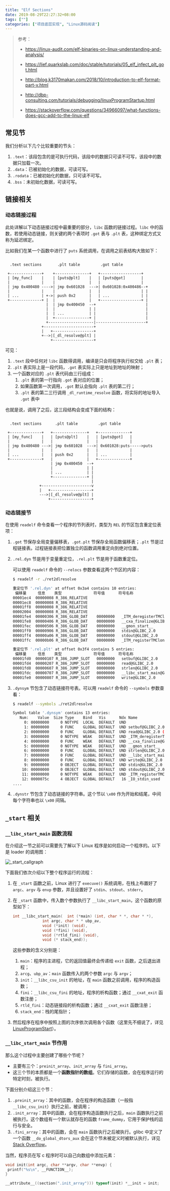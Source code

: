 ```yaml
---
title: "Elf Sections"
date: 2019-08-29T22:27:32+08:00
tags: [""]
categories: ["项目底层实现", "Linux源码阅读"]
---
```


> 参考：
>
> - <https://linux-audit.com/elf-binaries-on-linux-understanding-and-analysis/>
> - <https://lief.quarkslab.com/doc/stable/tutorials/05_elf_infect_plt_got.html>
>
> - <http://blog.k3170makan.com/2018/10/introduction-to-elf-format-part-v.html>
> - <http://dbp-consulting.com/tutorials/debugging/linuxProgramStartup.html>
> - <https://stackoverflow.com/questions/34966097/what-functions-does-gcc-add-to-the-linux-elf>


## 常见节

我们分析以下几个比较重要的节头：

1. `.text`：该段包含的是可执行代码，该段中的数据只可读不可写，该段中的数据只加载一次。
2. `.data`：已被初始化的数据，可读可写。
3. `.rodata`：已被初始化的数据，只可读不可写。
4. `.bss`：未初始化数据，可读可写。

## 链接相关

### 动态链接过程

此处详解以下动态链接过程中最重要的部分，`libc` 函数的链接过程。`libc` 中的函数，若使用动态链接，则关键的两个表项时 `.got` 表与 `.plt` 表，这种绑定方式又称为延迟绑定。

比如我们在某一个函数中进行了 `puts` 系统调用，在调用之前表结构大致如下：

```
                                                         
  .text sections       .plt table         .got table      
                                                          
 +--------------+    +---------------+   +------------------+   
 | [my_func]    |    | [puts@plt]    |   | [puts@got]       |   
 |              |    |               |   |                  |   
 | jmp 0x400480 ---->| jmp 0x601028  --->| 0x601028:0x400486--+  
 |              |    |               |   |                  | |  
 | ...          | +->| push 0x2      |   | ...              | |  
 +--------------+ |  |               |   +------------------+ |  
                  |  | jmp 0x400450  --+                      |  
                  |  |               | |                      |  
                  |  | ...           | |                      |  
                  |  +---------------+ |                      |  
                  +--------------------|----------------------+  
                +----------------------+                   
                |   +------------------+                  
                +-->|[_dl_resolve@plt] |                  
                    +------------------+                       
```

可见：

1. `.text` 段中任何对 `libc` 函数得调用，编译是只会将程序执行权交给 `.plt` 表；
2. `.plt` 表实际上是一段代码，`.got` 表实际上只是地址到地址的映射；
3. 一个函数对应的 `.plt` 表代码由三行组成：
   1. `.plt` 表的第一行指向 `.got` 表对应的位置；
   2. 如果函数第一次调用，`.got` 默认会指向 `.plt` 表的第二行；
   3. `.plt` 表的第二三行调用 `_dl_runtime_resolve` 函数，将实际的地址导入 `.got` 表中

也就是说，调用了之后，这三段结构会变成下面的结构：

```
                                                         
  .text sections      .plt table         .got table      
                                                         
 +--------------+   +---------------+   +--------------+ 
 | [my_func]    |   | [puts@plt]    |   | [puts@got]   | 
 |              |   |               |   |              | 
 | jmp 0x400480 --->| jmp 0x601028  --->| 0x601028:puts----->puts 
 |              |   |               |   |              | 
 | ...          |   | push 0x2      |   | ...          | 
 +--------------+   |               |   +--------------+ 
                    | jmp 0x400450  --+                  
                    |               | |                  
                    | ...           | |                  
                    +---------------+ |                  
                                      |                  
               +----------------------v                  
               |   +------------------+                  
               --->|[_dl_resolve@plt] |                  
                   +------------------+                  
```

### 动态链接节

在使用 `readelf` 命令查看一个程序的节列表时，类型为 `REL` 的节区包含重定位表项：

1. `.got` 节保存全局变量偏移表，`.got.plt` 节保存全局函数偏移表；`.plt` 节是过程链接表。过程链接表把位置独立的函数调用重定向到绝对位置。

2. `.rel.dyn` 节是用于变量重定位，`.rel.plt` 节是用于函数重定位。

   可以使用 `readelf` 命令的 `--relocs` 参数查看这两个节区的内容：

   ```bash
   $ readelf -r ./ret2dlresolve
   
   重定位节 '.rel.dyn' at offset 0x3a4 contains 10 entries:
    偏移量     信息    类型              符号值      符号名称
   00001ec4  00000008 R_386_RELATIVE   
   00001ec8  00000008 R_386_RELATIVE   
   00001ff8  00000008 R_386_RELATIVE   
   00002004  00000008 R_386_RELATIVE   
   00001fe4  00000306 R_386_GLOB_DAT    00000000   _ITM_deregisterTMClone
   00001fe8  00000406 R_386_GLOB_DAT    00000000   __cxa_finalize@GLIBC_2.1.3
   00001fec  00000506 R_386_GLOB_DAT    00000000   __gmon_start__
   00001ff0  00000906 R_386_GLOB_DAT    00000000   stdin@GLIBC_2.0
   00001ff4  00000a06 R_386_GLOB_DAT    00000000   stdout@GLIBC_2.0
   00001ffc  00000b06 R_386_GLOB_DAT    00000000   _ITM_registerTMCloneTa
   
   重定位节 '.rel.plt' at offset 0x3f4 contains 5 entries:
    偏移量     信息    类型              符号值      符号名称
   00001fd0  00000107 R_386_JUMP_SLOT   00000000   setbuf@GLIBC_2.0
   00001fd4  00000207 R_386_JUMP_SLOT   00000000   read@GLIBC_2.0
   00001fd8  00000607 R_386_JUMP_SLOT   00000000   strlen@GLIBC_2.0
   00001fdc  00000707 R_386_JUMP_SLOT   00000000   __libc_start_main@GLIBC_2.0
   00001fe0  00000807 R_386_JUMP_SLOT   00000000   write@GLIBC_2.0
   ```

3. `.dynsym` 节包含了动态链接符号表。可以用 `readelf` 命令的 `--symbols` 参数查看：

   ```bash
   $ readelf --symbols ./ret2dlresolve
   
   Symbol table '.dynsym' contains 13 entries:
      Num:    Value  Size Type    Bind   Vis      Ndx Name
        0: 00000000     0 NOTYPE  LOCAL  DEFAULT  UND 
        1: 00000000     0 FUNC    GLOBAL DEFAULT  UND setbuf@GLIBC_2.0 (2)
        2: 00000000     0 FUNC    GLOBAL DEFAULT  UND read@GLIBC_2.0 (2)
        3: 00000000     0 NOTYPE  WEAK   DEFAULT  UND _ITM_deregisterTMCloneTab
        4: 00000000     0 FUNC    WEAK   DEFAULT  UND __cxa_finalize@GLIBC_2.1.3 (3)
        5: 00000000     0 NOTYPE  WEAK   DEFAULT  UND __gmon_start__
        6: 00000000     0 FUNC    GLOBAL DEFAULT  UND strlen@GLIBC_2.0 (2)
        7: 00000000     0 FUNC    GLOBAL DEFAULT  UND __libc_start_main@GLIBC_2.0 (2)
        8: 00000000     0 FUNC    GLOBAL DEFAULT  UND write@GLIBC_2.0 (2)
        9: 00000000     0 OBJECT  GLOBAL DEFAULT  UND stdin@GLIBC_2.0 (2)
       10: 00000000     0 OBJECT  GLOBAL DEFAULT  UND stdout@GLIBC_2.0 (2)
       11: 00000000     0 NOTYPE  WEAK   DEFAULT  UND _ITM_registerTMCloneTable
       12: 0000075c     4 OBJECT  GLOBAL DEFAULT   16 _IO_stdin_used
   ....
   ```

4. `.dynstr` 节包含了动态链接的字符串。这个节以 `\x00` 作为开始和结尾，中间每个字符串也以 `\x00` 间隔。

## `_start` 相关

### `__libc_start_main` 函数流程

在介绍这一节之前可以需要先了解以下 Linux 程序是如何启动一个程序的。以下是 loader 的调用图：

![_start_callgraph](../_start_callgraph.png)

下面我们依次介绍以下整个程序运行的流程：

1. 在 `_start` 函数之前，Linux 进行了 `execuve()` 系统调用，在栈上布置好了 `argc`、`argv` 与 `envp` 参数，并且设置好了 `stdin`、`stdout`、`stderr`。

2. 在 `_start` 函数中，传入数个参数执行了 `__libc_start_main`，这个函数的原型如下：

   ```c
   int __libc_start_main(  int (*main) (int, char * *, char * *),
   			    int argc, char * * ubp_av,
   			    void (*init) (void),
   			    void (*fini) (void),
   			    void (*rtld_fini) (void),
   			    void (* stack_end));
   ```

   这些参数的含义分别是：

   1. `main`：程序的主进程，它的返回值最终会传递给 `exit` 函数，之后退出进程；
   2. `arcg`、`ubp_av`：`main` 函数传入的两个参数 `argc` 与 `argv`；
   3. `init`：`__libc_csu_init` 的地址，在 `main` 函数之前调用，程序的构造函数；
   4. `fini`：`__libc_csu_fini` 的地址，程序的析构函数；通过 `__cxat_exit` 函数注册；
   5. `rtld_fini`：动态链接段的析构函数；通过 `__cxat_exit` 函数注册；
   6. `stack_end`：栈的尾指针；

3. 然后程序在程序中按照上图的次序依次调用各个函数（这里先不细说了，详见 [LinuxProgramStart](http://dbp-consulting.com/tutorials/debugging/linuxProgramStartup.html)）。

### `__libc_start_main` 节作用

那么这个过程中主要创建了哪些个节呢？

- 主要有三个：`preinit_array`、`init_array` 与 `fini_array`。
- 这三个节的本质都是一个**函数指针的数组**。它们存储的函数，会在程序运行的特定时刻，被执行。

下面分别介绍这三个节：

1. `.preinit_array`：其中的函数，会在程序的构造函数（一般指 `__libc_csu_init`）执行之前，被调用；
2. `.init_array`：其中的函数，会在程序构造函数执行之后，`main` 函数执行之前被执行。这个数组有一个默认就存在的函数 `frame_dummy`，它用于保护栈的运行与安全。
3. `.fini_array`：其中的函数，会在 `main` 函数执行之后被执行。glibc 中定义了一个函数 `__do_global_dtors_aux` 会在这个节未被定义时被默认执行，详见 [Stack Overflow](<https://stackoverflow.com/questions/34966097/what-functions-does-gcc-add-to-the-linux-elf>)。

当然，程序员在写 c 程序时可以自己向数组中添加元素：

```c
void init(int argc, char **argv, char **envp) {
 printf("%s\n", __FUNCTION__);
}

__attribute__((section(".init_array"))) typeof(init) *__init = init;
```


